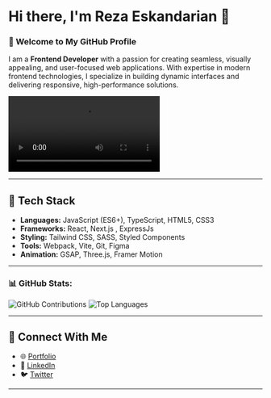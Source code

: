 # Hi there, I'm Reza Eskandarian 👋

### 🌟 Welcome to My GitHub Profile

I am a **Frontend Developer** with a passion for creating seamless, visually appealing, and user-focused web applications. With expertise in modern frontend technologies, I specialize in building dynamic interfaces and delivering responsive, high-performance solutions.

![Alt Text](https://github.com/rezaeskandarian/rezaeskandarian/blob/main/programmer.mp4)

---

## 🚀 Tech Stack
- **Languages:** JavaScript (ES6+), TypeScript, HTML5, CSS3
- **Frameworks:** React, Next.js , ExpressJs
- **Styling:** Tailwind CSS, SASS, Styled Components
- **Tools:** Webpack, Vite, Git, Figma
- **Animation:** GSAP, Three.js, Framer Motion



---

### 📊 GitHub Stats:

![GitHub Contributions](https://github-readme-streak-stats.herokuapp.com/?user=rezaeskandarian&theme=radical)   ![Top Languages](https://github-readme-stats.vercel.app/api/top-langs/?username=rezaeskandarian&layout=compact&theme=radical)

---
## 🔗 Connect With Me
- 🌐 [Portfolio](https://your-portfolio-link.com)
- 💼 [LinkedIn](https://linkedin.com/in/your-profile)
- 🐦 [Twitter](https://twitter.com/your-profile)

---



